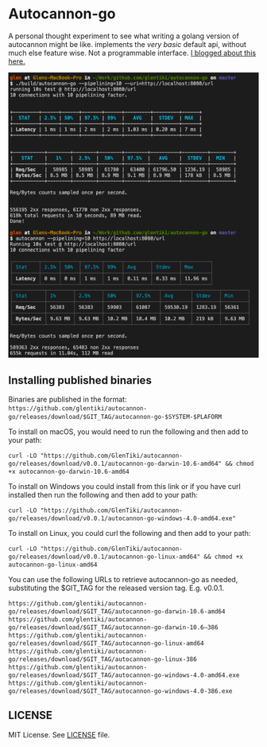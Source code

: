 # Autocannon-go

A personal thought experiment to see what writing a golang version of autocannon might be like. implements the _very basic_ default api, without much else feature wise. Not a programmable interface. [I blogged about this here.](https://medium.com/glentiki/writing-an-impressively-fast-http-load-testing-tool-in-golang-for-fun-and-learning-9043b164bd99)

![comparison image](autocannon-comparison.png)

## Installing published binaries

Binaries are published in the format: `https://github.com/glentiki/autocannon-go/releases/download/$GIT_TAG/autocannon-go-$SYSTEM-$PLAFORM`

To install on macOS, you would need to run the following and then add to your path:
```
curl -LO "https://github.com/GlenTiki/autocannon-go/releases/download/v0.0.1/autocannon-go-darwin-10.6-amd64" && chmod +x autocannon-go-darwin-10.6-amd64
```

To install on Windows you could install from this link or if you have curl installed then run the following and then add to your path:
```
curl -LO "https://github.com/GlenTiki/autocannon-go/releases/download/v0.0.1/autocannon-go-windows-4.0-amd64.exe"
```

To install on Linux, you could curl the following and then add to your path:
```
curl -LO "https://github.com/GlenTiki/autocannon-go/releases/download/v0.0.1/autocannon-go-linux-amd64" && chmod +x autocannon-go-linux-amd64
```

You can use the following URLs to retrieve autocannon-go as needed, substituting the $GIT_TAG for the released version tag. E.g. v0.0.1.
```
https://github.com/glentiki/autocannon-go/releases/download/$GIT_TAG/autocannon-go-darwin-10.6-amd64
https://github.com/glentiki/autocannon-go/releases/download/$GIT_TAG/autocannon-go-darwin-10.6–386
https://github.com/glentiki/autocannon-go/releases/download/$GIT_TAG/autocannon-go-linux-amd64
https://github.com/glentiki/autocannon-go/releases/download/$GIT_TAG/autocannon-go-linux-386
https://github.com/glentiki/autocannon-go/releases/download/$GIT_TAG/autocannon-go-windows-4.0-amd64.exe
https://github.com/glentiki/autocannon-go/releases/download/$GIT_TAG/autocannon-go-windows-4.0-386.exe
```

## LICENSE

MIT License. See [LICENSE](./LICENSE) file.
